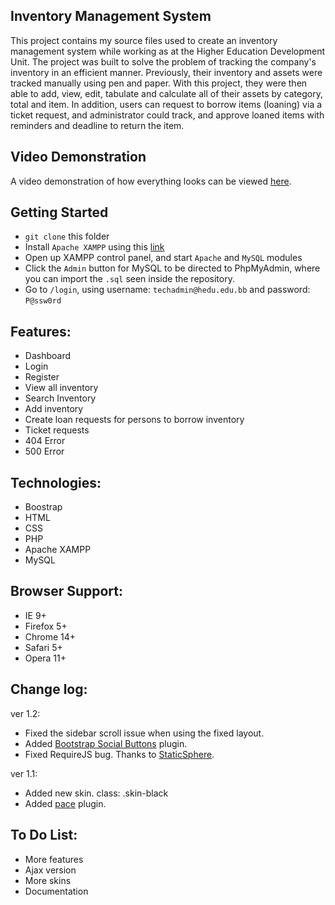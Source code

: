 Inventory Management System
------------------------
This project contains my source files used to create an inventory management system while working as at the Higher Education Development Unit. The project was built to solve the problem of tracking the company's inventory in an efficient manner. Previously, their inventory and assets were tracked manually using pen and paper. With this project, they were then able to add, view, edit, tabulate and calculate all of their assets by category, total and item. In addition, users can request to borrow items (loaning) via a ticket request, and administrator could track, and approve loaned items with reminders and deadline to return the item.

## Video Demonstration
A video demonstration of how everything looks can be viewed [here](https://drive.google.com/file/d/0B_E7tBZ1zioFV2VuWHRwZVBTZWs/view?usp=sharing&resourcekey=0-cm-MwExQgAntoNjIh6252Q).

## Getting Started
- `git clone` this folder
- Install `Apache XAMPP` using this [link](https://www.apachefriends.org/index.html)
- Open up XAMPP control panel, and start `Apache` and `MySQL` modules
- Click the `Admin` button for MySQL to be directed to PhpMyAdmin, where you can import the `.sql` seen inside the repository.
- Go to `/login`, using username: `techadmin@hedu.edu.bb` and password: `P@ssw0rd` 

Features:
----------------
- Dashboard
- Login
- Register
- View all inventory
- Search Inventory
- Add inventory
- Create loan requests for persons to borrow inventory
- Ticket requests
- 404 Error
- 500 Error

Technologies:
-----------------
- Boostrap 
- HTML
- CSS
- PHP
- Apache XAMPP
- MySQL

Browser Support:
----------------
- IE 9+
- Firefox 5+
- Chrome 14+
- Safari 5+
- Opera 11+

Change log:
-----------
ver 1.2:
- Fixed the sidebar scroll issue when using the fixed layout.
- Added [Bootstrap Social Buttons](http://lipis.github.io/bootstrap-social/ "Bootstrap Social") plugin.
- Fixed RequireJS bug. Thanks to [StaticSphere](https://github.com/StaticSphere "github user"). 

ver 1.1:
- Added new skin. class: .skin-black
- Added [pace](http://github.hubspot.com/pace/docs/welcome/ "pace") plugin.

To Do List:
-----------
- More features
- Ajax version
- More skins
- Documentation

